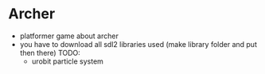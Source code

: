 # Archer
- platformer game about archer
- you have to download all sdl2 libraries used (make library folder and put then there)
TODO:
    - urobit particle system